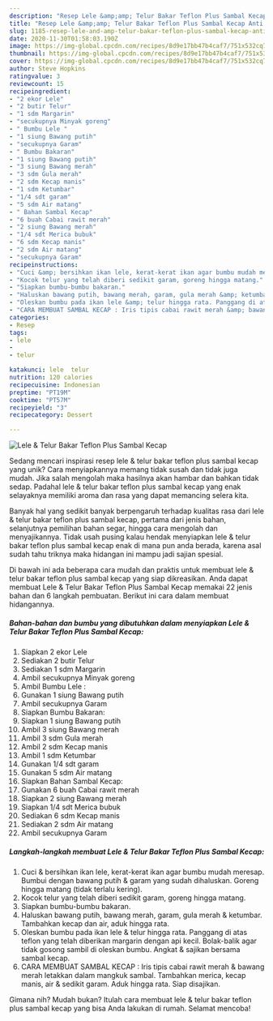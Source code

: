 ```yaml
---
description: "Resep Lele &amp;amp; Telur Bakar Teflon Plus Sambal Kecap Anti Gagal"
title: "Resep Lele &amp;amp; Telur Bakar Teflon Plus Sambal Kecap Anti Gagal"
slug: 1185-resep-lele-and-amp-telur-bakar-teflon-plus-sambal-kecap-anti-gagal
date: 2020-11-30T01:58:03.190Z
image: https://img-global.cpcdn.com/recipes/8d9e17bb47b4caf7/751x532cq70/lele-telur-bakar-teflon-plus-sambal-kecap-foto-resep-utama.jpg
thumbnail: https://img-global.cpcdn.com/recipes/8d9e17bb47b4caf7/751x532cq70/lele-telur-bakar-teflon-plus-sambal-kecap-foto-resep-utama.jpg
cover: https://img-global.cpcdn.com/recipes/8d9e17bb47b4caf7/751x532cq70/lele-telur-bakar-teflon-plus-sambal-kecap-foto-resep-utama.jpg
author: Steve Hopkins
ratingvalue: 3
reviewcount: 15
recipeingredient:
- "2 ekor Lele"
- "2 butir Telur"
- "1 sdm Margarin"
- "secukupnya Minyak goreng"
- " Bumbu Lele "
- "1 siung Bawang putih"
- "secukupnya Garam"
- " Bumbu Bakaran"
- "1 siung Bawang putih"
- "3 siung Bawang merah"
- "3 sdm Gula merah"
- "2 sdm Kecap manis"
- "1 sdm Ketumbar"
- "1/4 sdt garam"
- "5 sdm Air matang"
- " Bahan Sambal Kecap"
- "6 buah Cabai rawit merah"
- "2 siung Bawang merah"
- "1/4 sdt Merica bubuk"
- "6 sdm Kecap manis"
- "2 sdm Air matang"
- "secukupnya Garam"
recipeinstructions:
- "Cuci &amp; bersihkan ikan lele, kerat-kerat ikan agar bumbu mudah meresap. Bumbui dengan bawang putih &amp; garam yang sudah dihaluskan. Goreng hingga matang (tidak terlalu kering)."
- "Kocok telur yang telah diberi sedikit garam, goreng hingga matang."
- "Siapkan bumbu-bumbu bakaran."
- "Haluskan bawang putih, bawang merah, garam, gula merah &amp; ketumbar. Tambahkan kecap dan air, aduk hingga rata."
- "Oleskan bumbu pada ikan lele &amp; telur hingga rata. Panggang di atas teflon yang telah diberikan margarin dengan api kecil. Bolak-balik agar tidak gosong sambil di oleskan bumbu. Angkat &amp; sajikan bersama sambal kecap."
- "CARA MEMBUAT SAMBAL KECAP : Iris tipis cabai rawit merah &amp; bawang merah letakkan dalam mangkuk sambal. Tambahkan merica, kecap manis, air &amp; sedikit garam. Aduk hingga rata. Siap disajikan."
categories:
- Resep
tags:
- lele
- 
- telur

katakunci: lele  telur 
nutrition: 120 calories
recipecuisine: Indonesian
preptime: "PT19M"
cooktime: "PT57M"
recipeyield: "3"
recipecategory: Dessert

---
```



![Lele &amp; Telur Bakar Teflon Plus Sambal Kecap](https://img-global.cpcdn.com/recipes/8d9e17bb47b4caf7/751x532cq70/lele-telur-bakar-teflon-plus-sambal-kecap-foto-resep-utama.jpg)

Sedang mencari inspirasi resep lele &amp; telur bakar teflon plus sambal kecap yang unik? Cara menyiapkannya memang tidak susah dan tidak juga mudah. Jika salah mengolah maka hasilnya akan hambar dan bahkan tidak sedap. Padahal lele &amp; telur bakar teflon plus sambal kecap yang enak selayaknya memiliki aroma dan rasa yang dapat memancing selera kita.

Banyak hal yang sedikit banyak berpengaruh terhadap kualitas rasa dari lele &amp; telur bakar teflon plus sambal kecap, pertama dari jenis bahan, selanjutnya pemilihan bahan segar, hingga cara mengolah dan menyajikannya. Tidak usah pusing kalau hendak menyiapkan lele &amp; telur bakar teflon plus sambal kecap enak di mana pun anda berada, karena asal sudah tahu triknya maka hidangan ini mampu jadi sajian spesial.




Di bawah ini ada beberapa cara mudah dan praktis untuk membuat lele &amp; telur bakar teflon plus sambal kecap yang siap dikreasikan. Anda dapat membuat Lele &amp; Telur Bakar Teflon Plus Sambal Kecap memakai 22 jenis bahan dan 6 langkah pembuatan. Berikut ini cara dalam membuat hidangannya.

<!--inarticleads1-->

##### Bahan-bahan dan bumbu yang dibutuhkan dalam menyiapkan Lele &amp; Telur Bakar Teflon Plus Sambal Kecap:

1. Siapkan 2 ekor Lele
1. Sediakan 2 butir Telur
1. Sediakan 1 sdm Margarin
1. Ambil secukupnya Minyak goreng
1. Ambil  Bumbu Lele :
1. Gunakan 1 siung Bawang putih
1. Ambil secukupnya Garam
1. Siapkan  Bumbu Bakaran:
1. Siapkan 1 siung Bawang putih
1. Ambil 3 siung Bawang merah
1. Ambil 3 sdm Gula merah
1. Ambil 2 sdm Kecap manis
1. Ambil 1 sdm Ketumbar
1. Gunakan 1/4 sdt garam
1. Gunakan 5 sdm Air matang
1. Siapkan  Bahan Sambal Kecap:
1. Gunakan 6 buah Cabai rawit merah
1. Siapkan 2 siung Bawang merah
1. Siapkan 1/4 sdt Merica bubuk
1. Sediakan 6 sdm Kecap manis
1. Sediakan 2 sdm Air matang
1. Ambil secukupnya Garam




<!--inarticleads2-->

##### Langkah-langkah membuat Lele &amp; Telur Bakar Teflon Plus Sambal Kecap:

1. Cuci &amp; bersihkan ikan lele, kerat-kerat ikan agar bumbu mudah meresap. Bumbui dengan bawang putih &amp; garam yang sudah dihaluskan. Goreng hingga matang (tidak terlalu kering).
1. Kocok telur yang telah diberi sedikit garam, goreng hingga matang.
1. Siapkan bumbu-bumbu bakaran.
1. Haluskan bawang putih, bawang merah, garam, gula merah &amp; ketumbar. Tambahkan kecap dan air, aduk hingga rata.
1. Oleskan bumbu pada ikan lele &amp; telur hingga rata. Panggang di atas teflon yang telah diberikan margarin dengan api kecil. Bolak-balik agar tidak gosong sambil di oleskan bumbu. Angkat &amp; sajikan bersama sambal kecap.
1. CARA MEMBUAT SAMBAL KECAP : Iris tipis cabai rawit merah &amp; bawang merah letakkan dalam mangkuk sambal. Tambahkan merica, kecap manis, air &amp; sedikit garam. Aduk hingga rata. Siap disajikan.




Gimana nih? Mudah bukan? Itulah cara membuat lele &amp; telur bakar teflon plus sambal kecap yang bisa Anda lakukan di rumah. Selamat mencoba!
